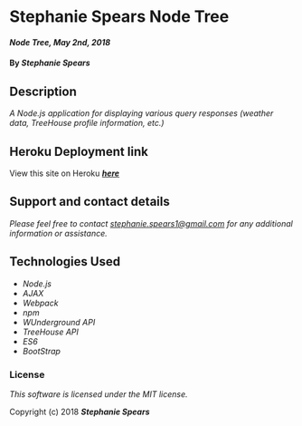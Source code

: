 # Stephanie Spears Node Tree #

#### _Node Tree, May 2nd, 2018_
#### By ***Stephanie Spears***

## Description

_A Node.js application for displaying various query responses (weather data, TreeHouse profile information, etc.)_


## Heroku Deployment link

View this site on Heroku ***[here](https://node-tree.herokuapp.com/)***

## Support and contact details

_Please feel free to contact stephanie.spears1@gmail.com for any additional information or assistance._

## Technologies Used

* _Node.js_
* _AJAX_
* _Webpack_
* _npm_
* _WUnderground API_
* _TreeHouse API_
* _ES6_
* _BootStrap_

### License

*This software is licensed under the MIT license.*

Copyright (c) 2018 **_Stephanie Spears_**
